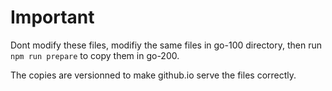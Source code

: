 # Important

Dont modify these files, modifiy the same files in go-100 directory, then run `npm run prepare` to copy them in go-200.

The copies are versionned to make github.io serve the files correctly.
